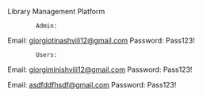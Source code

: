 Library Management Platform

            Admin:
Email: giorgiotinashvili12@gmail.com
Password: Pass123!

            Users:
Email: giorgiminishvili12@gmail.com
Password: Pass123!

Email: asdfddfhsdf@gmail.com
Password: Pass123!
